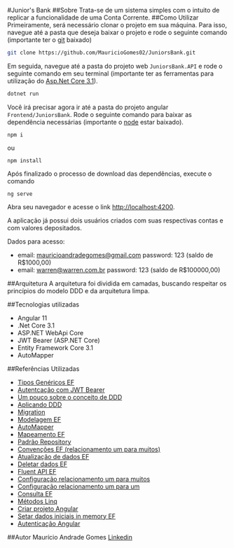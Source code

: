 #Junior's Bank
##Sobre
Trata-se de um sistema simples com o intuito de 
replicar a funcionalidade de uma Conta Corrente.
##Como Utilizar
Primeiramente, será necessário clonar o projeto em sua máquina. 
Para isso, navegue até a pasta que deseja baixar o projeto e rode
o seguinte comando (importante ter o [git](https://git-scm.com/downloads) 
baixado)
``` bash
git clone https://github.com/MauricioGomes02/JuniorsBank.git
```
Em seguida, navegue até a pasta do projeto web `JuniorsBank.API` e
rode o seguinte comando em seu terminal 
(importante ter as ferramentas para utilização do [Asp.Net Core 3.1](https://dotnet.microsoft.com/download/dotnet/3.1)).
``` bash
dotnet run
```
Você irá precisar agora ir até a pasta do projeto angular `Frontend/JuniorsBank`.
Rode o seguinte comando para baixar as dependência necessárias 
(importante o [node](https://nodejs.org/pt-br/download/) estar baixado).
```
npm i
```
ou
```
npm install
```
Após finalizado o processo de download das dependências, execute o comando
```
ng serve
```
Abra seu navegador e acesse o link [http://localhost:4200](http://localhost:4200).

A aplicação já possui dois usuários criados com suas respectivas contas
e com valores depositados.

Dados para acesso:
- email: mauricioandradegomes@gmail.com
  password: 123
  (saldo de R$1000,00)
- email: warren@warren.com.br
  password: 123
  (saldo de R$100000,00)

##Arquitetura
A arquitetura foi dividida em camadas, buscando respeitar os princípios
do modelo DDD e da arquitetura limpa.

##Tecnologias utilizadas
- Angular 11
- .Net Core 3.1
- ASP.NET WebApi Core  
- JWT Bearer (ASP.NET Core)
- Entity Framework Core 3.1
- AutoMapper

##Referências Utilizadas
- [Tipos Genéricos EF](http://www.linhadecodigo.com.br/artigo/3347/trabalhando-com-repositorio-generico-no-entity-framework.aspx)
- [Autentcação com JWT Bearer](https://balta.io/artigos/aspnetcore-3-autenticacao-autorizacao-bearer-jwt)
- [Um pouco sobre o conceito de DDD](https://docs.microsoft.com/pt-br/dotnet/architecture/microservices/microservice-ddd-cqrs-patterns/ddd-oriented-microservice)
- [Aplicando DDD](http://www.macoratti.net/20/07/aspnc_ucddd1.htm)
- [Migration](http://www.macoratti.net/20/08/efc_migration1.htm)
- [Modelagem EF](https://docs.microsoft.com/pt-br/ef/core/modeling/)
- [AutoMapper](https://www.luisdev.com.br/2020/08/17/automapper-e-asp-net-core-mapeamento-entre-objetos-parte-1/)
- [Mapeamento EF](http://rsamorim.azurewebsites.net/2017/11/20/mapeando-suas-entidades-com-entity-framework-core-2-0/)
- [Padrão Repository](http://www.macoratti.net/14/04/mvc_crud.htm)
- [Convenções EF (relacionamento um para muitos)](https://www.entityframeworktutorial.net/efcore/one-to-many-conventions-entity-framework-core.aspx)
- [Atualização de dados EF](https://www.entityframeworktutorial.net/efcore/update-data-in-entity-framework-core.aspx)
- [Deletar dados EF](https://www.entityframeworktutorial.net/efcore/delete-data-in-entity-framework-core.aspx)
- [Fluent API EF](https://www.entityframeworktutorial.net/efcore/fluent-api-in-entity-framework-core.aspx)
- [Configuração relacionamento um para muitos](https://www.entityframeworktutorial.net/efcore/configure-one-to-many-relationship-using-fluent-api-in-ef-core.aspx)
- [Configuração relacionamento um para um](https://www.entityframeworktutorial.net/efcore/configure-one-to-one-relationship-using-fluent-api-in-ef-core.aspx)
- [Consulta EF](https://www.entityframeworktutorial.net/efcore/querying-in-ef-core.aspx)
- [Métodos Linq](https://referbruv.com/blog/posts/top-10-linq-methods-we-use-in-our-everyday-csharp-development)
- [Criar projeto Angular](https://www.devmedia.com.br/angular-cli-como-criar-e-executar-um-projeto-angular/38246)
- [Setar dados iniciais in memory EF](https://exceptionnotfound.net/ef-core-inmemory-asp-net-core-store-database/)
- [Autenticação Angular](https://jasonwatmore.com/post/2020/07/09/angular-10-jwt-authentication-example-tutorial)

##Autor
Maurício Andrade Gomes [Linkedin](https://www.linkedin.com/in/mauricioandradegomes)
